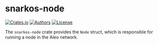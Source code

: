 # snarkos-node

[![Crates.io](https://img.shields.io/crates/v/snarkos-node.svg?color=neon)](https://crates.io/crates/snarkos-node)
[![Authors](https://img.shields.io/badge/authors-Aleo-orange.svg)](https://aleo.org)
[![License](https://img.shields.io/badge/License-Apache%202.0-blue.svg)](./LICENSE.md)

The `snarkos-node` crate provides the `Node` struct, which is responsible for running a node in the Aleo network.
